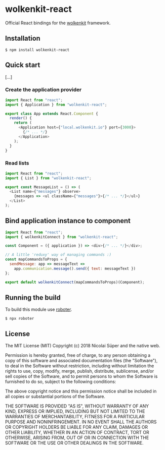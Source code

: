 # wolkenkit-react

Official React bindings for the [wolkenkit](https://github.com/thenativeweb/wolkenkit) framework.

## Installation

```shell
$ npm install wolkenkit-react
```

## Quick start

[…]

### Create the application provider

```js
import React from "react";
import { Application } from "wolkenkit-react";

export class App extends React.Component {
  render() {
    return (
      <Application host={"local.wolkenkit.io"} port={3000}>
        {/* ... */}
      </Application>
    );
  }
}
```

### Read lists

```js
import React from "react";
import { List } from "wolkenkit-react";

export const MessageList = () => (
  <List name={"messages"} observe>
    {messages => <ul className={"messages"}>{/* ... */}</ul>}
  </List>
);
```

## Bind application instance to component

```js
import React from "react";
import { wolkenkitConnect } from "wolkenkit-react";

const Component = ({ application }) => <div>{/* ... */}</div>;

// A little 'reduxy' way of managing commands :)
const mapCommandsToProps = {
  sendMessage: app => messageText =>
    app.communication.message().send({ text: messageText })
};

export default wolkenkitConnect(mapCommandsToProps)(Component);
```

## Running the build

To build this module use [roboter](https://www.npmjs.com/package/roboter).

```shell
$ npx roboter
```

## License

The MIT License (MIT)
Copyright (c) 2018 Nicolai Süper and the native web.

Permission is hereby granted, free of charge, to any person obtaining a copy of this software and associated documentation files (the "Software"), to deal in the Software without restriction, including without limitation the rights to use, copy, modify, merge, publish, distribute, sublicense, and/or sell copies of the Software, and to permit persons to whom the Software is furnished to do so, subject to the following conditions:

The above copyright notice and this permission notice shall be included in all copies or substantial portions of the Software.

THE SOFTWARE IS PROVIDED "AS IS", WITHOUT WARRANTY OF ANY KIND, EXPRESS OR IMPLIED, INCLUDING BUT NOT LIMITED TO THE WARRANTIES OF MERCHANTABILITY, FITNESS FOR A PARTICULAR PURPOSE AND NONINFRINGEMENT. IN NO EVENT SHALL THE AUTHORS OR COPYRIGHT HOLDERS BE LIABLE FOR ANY CLAIM, DAMAGES OR OTHER LIABILITY, WHETHER IN AN ACTION OF CONTRACT, TORT OR OTHERWISE, ARISING FROM, OUT OF OR IN CONNECTION WITH THE SOFTWARE OR THE USE OR OTHER DEALINGS IN THE SOFTWARE.

